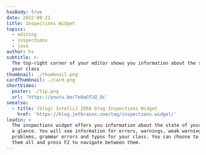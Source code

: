 ```yaml
---
hasBody: true
date: 2022-08-22
title: Inspections Widget
topics:
  - editing
  - inspections
  - java
author: hs
subtitle: >-
  The top-right corner of your editor shows you information about the state of
  your class
thumbnail: ./thumbnail.png
cardThumbnail: ./card.png
shortVideo:
  poster: ./tip.png
  url: 'https://youtu.be/7eQqGf1Q_Qc'
seealso:
  - title: (blog) IntelliJ IDEA blog Inspections Widget
    href: 'https://blog.jetbrains.com/tag/inspections-widget/'
leadin: >
  The inspections widget offers you information about the state of your code at
  a glance. You will see information for errors, warnings, weak warnings, server
  problems, grammar errors and typos for your class. You can choose to highlight
  them all and press F2 to navigate between them.
---
```


